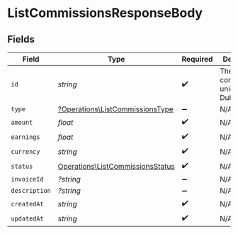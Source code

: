 # ListCommissionsResponseBody


## Fields

| Field                                                                                | Type                                                                                 | Required                                                                             | Description                                                                          | Example                                                                              |
| ------------------------------------------------------------------------------------ | ------------------------------------------------------------------------------------ | ------------------------------------------------------------------------------------ | ------------------------------------------------------------------------------------ | ------------------------------------------------------------------------------------ |
| `id`                                                                                 | *string*                                                                             | :heavy_check_mark:                                                                   | The commission's unique ID on Dub.                                                   | cm_1JVR7XRCSR0EDBAF39FZ4PMYE                                                         |
| `type`                                                                               | [?Operations\ListCommissionsType](../../Models/Operations/ListCommissionsType.md)    | :heavy_minus_sign:                                                                   | N/A                                                                                  |                                                                                      |
| `amount`                                                                             | *float*                                                                              | :heavy_check_mark:                                                                   | N/A                                                                                  |                                                                                      |
| `earnings`                                                                           | *float*                                                                              | :heavy_check_mark:                                                                   | N/A                                                                                  |                                                                                      |
| `currency`                                                                           | *string*                                                                             | :heavy_check_mark:                                                                   | N/A                                                                                  |                                                                                      |
| `status`                                                                             | [Operations\ListCommissionsStatus](../../Models/Operations/ListCommissionsStatus.md) | :heavy_check_mark:                                                                   | N/A                                                                                  |                                                                                      |
| `invoiceId`                                                                          | *?string*                                                                            | :heavy_minus_sign:                                                                   | N/A                                                                                  |                                                                                      |
| `description`                                                                        | *?string*                                                                            | :heavy_minus_sign:                                                                   | N/A                                                                                  |                                                                                      |
| `createdAt`                                                                          | *string*                                                                             | :heavy_check_mark:                                                                   | N/A                                                                                  |                                                                                      |
| `updatedAt`                                                                          | *string*                                                                             | :heavy_check_mark:                                                                   | N/A                                                                                  |                                                                                      |